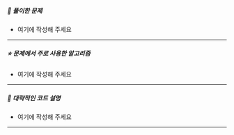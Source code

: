 ##### **📘 풀이한 문제**

- 여기에 작성해 주세요

------

##### **⭐ 문제에서 주로 사용한 알고리즘**

* 여기에 작성해 주세요

------

##### **📜 대략적인 코드 설명**

* 여기에 작성해 주세요

------
